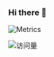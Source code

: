 ### Hi there 👋

![Metrics](https://metrics.lecoq.io/yuwengeng?template=classic&languages=1&base.indepth=false&base.hireable=false&languages.limit=8&languages.threshold=0%25&languages.other=false&languages.colors=github&languages.sections=most-used&languages.indepth=false&languages.analysis.timeout=15&languages.categories=markup%2C%20programming&languages.recent.categories=markup%2C%20programming&languages.recent.load=300&languages.recent.days=14&config.timezone=Asia%2FShanghai)



![访问量]( https://komarev.com/ghpvc/?username=your-github-username&color=green)
